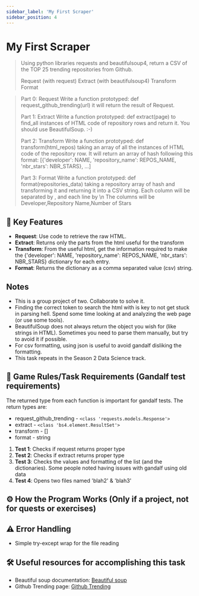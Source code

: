 ```yaml
---
sidebar_label: 'My First Scraper'
sidebar_position: 4
---
```


# My First Scraper

> Using python libraries requests and beautifulsoup4, return a CSV of the TOP 25 trending repositories from Github.
>
>    Request (with request)
>    Extract (with beautifulsoup4)
>    Transform
>    Format


> Part 0: Request
> Write a function prototyped: def request_github_trending(url) it will return the result of Request.
>
> Part 1: Extract
> Write a function prototyped: def extract(page) to find_all instances of HTML code of repository rows and return it. You should use BeautifulSoup. :-)
>
> Part 2: Transform
> Write a function prototyped: def transform(html_repos) taking an array of all the instances of HTML code of the repository row.
> It will return an array of hash following this format: [{'developer': NAME, 'repository_name': REPOS_NAME, 'nbr_stars': NBR_STARS}, ...]
>
> Part 3: Format
> Write a function prototyped: def format(repositories_data) taking a repository array of hash and transforming it and returning it into a CSV string. Each column will be separated by , 
> and each line by \n
> The columns will be Developer,Repository Name,Number of Stars

## 🚀 Key Features

- **Request**: Use code to retrieve the raw HTML.
- **Extract**: Returns only the parts from the html useful for the transform
- **Transform**: From the useful html, get the information required to make the {'developer': NAME, 'repository_name': REPOS_NAME, 'nbr_stars': NBR_STARS} dictionary for each entry.
- **Format**: Returns the dictionary as a comma separated value (csv) string. 

## Notes
- This is a group project of two. Collaborate to solve it.
- Finding the correct token to search the html with is key to not get stuck in parsing hell. Spend some time looking at and analyzing the web page (or use some tools).
- BeautifulSoup does not always return the object you wish for (like strings in HTML). Sometimes you need to parse them manually, but try to avoid it if possible.
- For csv formatting, using json is useful to avoid gandalf disliking the formatting. 
- This task repeats in the Season 2 Data Science track.

## 📝 Game Rules/Task Requirements (Gandalf test requirements)

The returned type from each function is important for gandalf tests. The return types are:
- request_github_trending - `<class 'requests.models.Response'>`
- extract - `<class 'bs4.element.ResultSet'>`
- transform - []
- format - string

1. **Test 1**: Checks if request returns proper type
2. **Test 2**: Checks if extract returns proper type
2. **Test 3**: Checks the values and formatting of the list (and the dictionaries). Some people noted having issues with gandalf using old data
2. **Test 4**: Opens two files named 'blah2' & 'blah3'

## ⚙️ How the Program Works (Only if a project, not for quests or exercises)


## ⚠️ Error Handling

- Simple try-except wrap for the file reading


## 🛠️ Useful resources for accomplishing this task
* Beautiful soup documentation: [Beautiful soup](https://beautiful-soup-4.readthedocs.io/en/latest/)
* Github Trending page: [Github Trending](https://github.com/trending)